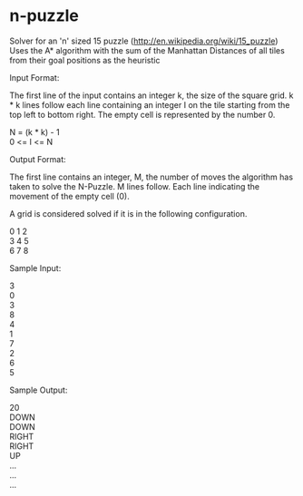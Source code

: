 n-puzzle
========

Solver for an 'n' sized 15 puzzle (http://en.wikipedia.org/wiki/15_puzzle)<br />
Uses the A* algorithm with the sum of the Manhattan Distances of all tiles from their goal positions as the heuristic

Input Format:

The first line of the input contains an integer k, the size of the square grid. k * k lines follow each line containing an integer I on the tile starting from the top left to bottom right. The empty cell is represented by the number 0.

N = (k * k) - 1<br />
0 <= I <= N

Output Format:

The first line contains an integer, M, the number of moves the algorithm has taken to solve the N-Puzzle. M lines follow. Each line indicating the movement of the empty cell (0).

A grid is considered solved if it is in the following configuration.

0 1 2<br />
3 4 5<br />
6 7 8

Sample Input:

3<br />
0<br />
3<br />
8<br />
4<br />
1<br />
7<br />
2<br />
6<br />
5<br />

Sample Output:

20<br />
DOWN<br />
DOWN<br />
RIGHT<br />
RIGHT<br />
UP<br />
...<br />
...<br />
...
